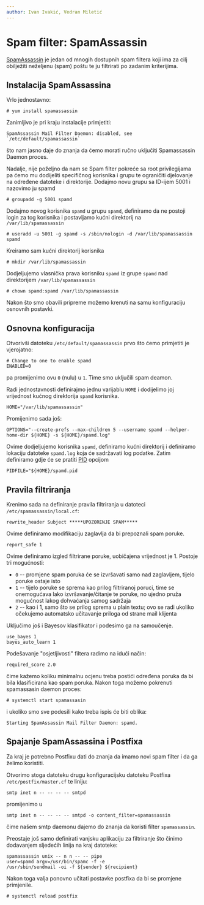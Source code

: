 ```yaml
---
author: Ivan Ivakić, Vedran Miletić
---
```


# Spam filter: SpamAssassin

[SpamAssassin](https://spamassassin.apache.org/) je jedan od mnogih dostupnih spam filtera koji ima za cilj obilježiti neželjenu (spam) poštu te ju filtrirati po zadanim kriterijima.

## Instalacija SpamAssassina

Vrlo jednostavno:

``` shell
# yum install spamassassin
```

Zanimljivo je pri kraju instalacije primjetiti:

```
SpamAssassin Mail Filter Daemon: disabled, see `/etc/default/spamassassin`
```

što nam jasno daje do znanja da ćemo morati ručno uključiti Spamassassin Daemon proces.

Nadalje, nije poželjno da nam se Spam filter pokreće sa root privilegijama pa ćemo mu dodijeliti specifičnog korisnika i grupu te ograničiti djelovanje na određene datoteke i direktorije. Dodajmo novu grupu sa ID-ijem 5001 i nazovimo ju spamd

``` shell
# groupadd -g 5001 spamd
```

Dodajmo novog korisnika `spamd` u grupu `spamd`, definiramo da ne postoji login za tog korisnika i postavljamo kućni direktorij na `/var/lib/spamassassin`

``` shell
# useradd -u 5001 -g spamd -s /sbin/nologin -d /var/lib/spamassassin spamd
```

Kreiramo sam kućni direktorij korisnika

``` shell
# mkdir /var/lib/spamassassin
```

Dodjeljujemo vlasnička prava korisniku `spamd` iz grupe `spamd` nad direktorijem `/var/lib/spamassassin`

``` shell
# chown spamd:spamd /var/lib/spamassassin
```

Nakon što smo obavili pripreme možemo krenuti na samu konfiguraciju osnovnih postavki.

## Osnovna konfiguracija

Otvorivši datoteku `/etc/default/spamassassin` prvo što ćemo primjetiti je vjerojatno:

``` shell
# Change to one to enable spamd
ENABLED=0
```

pa promijenimo ovu `0` (nulu) u `1`. Time smo uključili spam deamon.

Radi jednostavnosti definirajmo jednu varijablu `HOME` i dodijelimo joj vrijednost kućnog direktorija `spamd` korisnika.

```
HOME="/var/lib/spamassassin"
```

Promijenimo sada još:

```
OPTIONS="--create-prefs --max-children 5 --username spamd --helper-home-dir ${HOME} -s ${HOME}/spamd.log"
```

Ovime dodjeljujemo korisnika `spamd`, definiramo kućni direktorij i definiramo lokaciju datoteke `spamd.log` koja će sadržavati log podatke. Zatim definiramo gdje će se pratiti [PID](https://en.wikipedia.org/wiki/Process_identifier) opcijom

```
PIDFILE="${HOME}/spamd.pid
```

## Pravila filtriranja

Krenimo sada na definiranje pravila filtriranja u datoteci `/etc/spamassassin/local.cf`:

```
rewrite_header Subject *****UPOZORENJE SPAM*****
```

Ovime definiramo modifikaciju zaglavlja da bi prepoznali spam poruke.

```
report_safe 1
```

Ovime definiramo izgled filtrirane poruke, uobičajena vrijednost je 1. Postoje tri mogućnosti:

- `0` -- promjene spam poruka će se izvršavati samo nad zaglavljem, tijelo poruke ostaje isto
- `1` -- tijelo poruke se sprema kao prilog filtriranoj poruci, time se onemogućava lako izvršavanje/čitanje te poruke, no ujedno pruža mogućnost lakog dohvaćanja samog sadržaja
- `2` -- kao i 1, samo što se prilog sprema u plain textu; ovo se radi ukoliko očekujemo automatsko učitavanje priloga od strane mail klijenta

Uključimo još i Bayesov klasifikator i podesimo ga na samoučenje.

```
use_bayes 1
bayes_auto_learn 1
```

Podešavanje "osjetljivosti" filtera radimo na idući način:

```
required_score 2.0
```

čime kažemo koliku minimalnu ocjenu treba postići određena poruka da bi bila klasificirana kao spam poruka. Nakon toga možemo pokrenuti spamassasin daemon proces:

``` shell
# systemctl start spamassasin
```

i ukoliko smo sve podesili kako treba ispis će biti oblika:

```
Starting SpamAssassin Mail Filter Daemon: spamd.
```

## Spajanje SpamAssassina i Postfixa

Za kraj je potrebno Postfixu dati do znanja da imamo novi spam filter i da ga želimo koristiti.

Otvorimo stoga datoteku drugu konfiguracijsku datoteku Postfixa `/etc/postfix/master.cf` te liniju:

```
smtp inet n -- -- -- -- smtpd
```

promijenimo u

```
smtp inet n -- -- -- -- smtpd -o content_filter=spamassassin
```

čime našem smtp daemonu dajemo do znanja da koristi filter `spamassassin`.

Preostaje još samo definirati vanjsku aplikaciju za filtriranje što činimo dodavanjem sljedećih linija na kraj datoteke:

```
spamassassin unix -- n n -- -- pipe
user=spamd argv=/usr/bin/spamc -f -e
/usr/sbin/sendmail -oi -f ${sender} ${recipient}
```

Nakon toga valja ponovno učitati postavke postfixa da bi se promjene primjenile.

``` shell
# systemctl reload postfix
```
